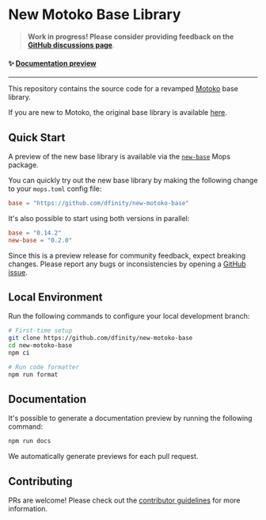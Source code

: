 # New Motoko Base Library

> **Work in progress! Please consider providing feedback on the [GitHub discussions page](https://github.com/dfinity/new-motoko-base/discussions)**. 

#### ✨ [Documentation preview](https://dfinity.github.io/new-motoko-base)

---

This repository contains the source code for a revamped [Motoko](https://github.com/dfinity/motoko) base library. 

If you are new to Motoko, the original base library is available [here](https://github.com/dfinity/motoko-base).

## Quick Start

A preview of the new base library is available via the [`new-base`](https://mops.one/new-base) Mops package.

You can quickly try out the new base library by making the following change to your `mops.toml` config file:

```toml
base = "https://github.com/dfinity/new-motoko-base"
```

It's also possible to start using both versions in parallel:

```toml
base = "0.14.2"
new-base = "0.2.0"
```

Since this is a preview release for community feedback, expect breaking changes.
Please report any bugs or inconsistencies by opening a [GitHub issue](https://github.com/dfinity/new-motoko-base/issues). 

## Local Environment

Run the following commands to configure your local development branch:

```sh
# First-time setup
git clone https://github.com/dfinity/new-motoko-base
cd new-motoko-base
npm ci

# Run code formatter
npm run format
```

## Documentation

It's possible to generate a documentation preview by running the following command:

```sh
npm run docs
```

We automatically generate previews for each pull request.

## Contributing

PRs are welcome! Please check out the [contributor guidelines](.github/CONTRIBUTING.md) for more information.
